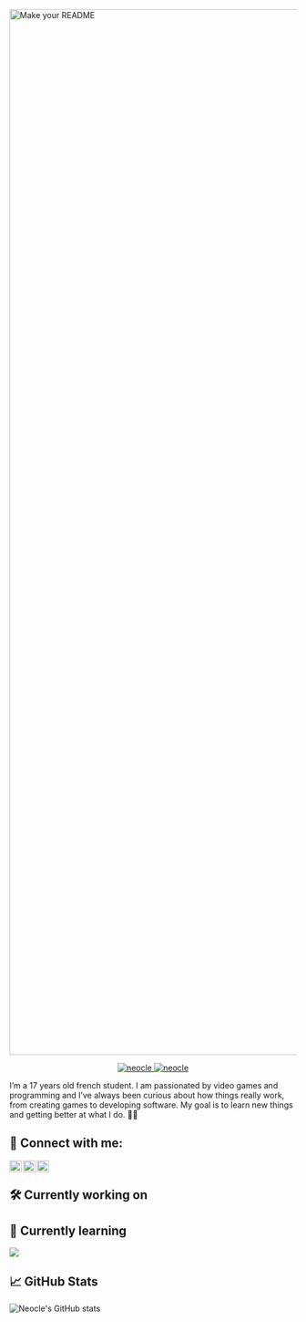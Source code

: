 <p align=”center”>
<img width="1834" alt="Make your README" src="https://github.com/user-attachments/assets/9e0af2cd-9244-4d5a-8f0b-a2b65812e554" />
</p>

<p align="center">
  <a href="https://github.com/Neocle">
    <img src="https://komarev.com/ghpvc/?username=neocle&label=Profile%20views&color=blueviolet&style=flat" alt="neocle" />
  </a>
  <a href="https://github.com/Neocle">
    <img src="https://img.shields.io/github/followers/neocle?label=Followers" alt="neocle" />
  </a>
</p>

I’m a 17 years old french student. I am passionated by video games and programming and I’ve always been curious about how things really work, from creating games to developing software. My goal is to learn new things and getting better at what I do. 💪💪

## 🔗 Connect with me:
<a href="https://neocle.me"><img align="left" src="https://i.imgur.com/xF4Lwef.png" width="21px"/></a>
<a href="https://instagram.com/lois.alr43"><img align="left" src="https://i.imgur.com/sHMp7i5.png" width="21px"/></a>
<a href="https://discord.com/user/515958203838627856"><img align="left" src="https://i.imgur.com/g0RcHqU.png" width="21px"/></a>
<br> 

## 🛠️ Currently working on


## 📖 Currently learning
<p align="left">
  <a href="">
    <img src="https://skillicons.dev/icons?i=cpp,java,python,react" />
  </a>
</p>


## 📈 GitHub Stats 
![Neocle's GitHub stats](https://github-readme-stats.vercel.app/api?username=Neocle&theme=prussian&show_icons=true)
